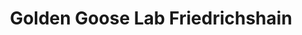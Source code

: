 ---
title: "Golden Goose Lab Friedrichshain"
url: /berlin/golden-goose-lab-friedrichshain/
shop: Tattoo
---